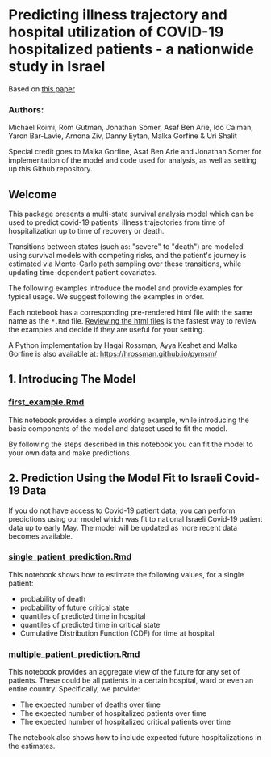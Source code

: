 # Predicting illness  trajectory and  hospital utilization of COVID-19 hospitalized patients - a nationwide study in Israel

Based on [this paper](https://academic.oup.com/jamia/advance-article/doi/10.1093/jamia/ocab005/6105188?searchresult=1)

### Authors:

Michael Roimi, Rom Gutman, Jonathan Somer, Asaf Ben Arie, Ido Calman, Yaron Bar-Lavie, Arnona Ziv, Danny Eytan, Malka Gorfine & Uri Shalit

Special credit goes to Malka Gorfine, Asaf Ben Arie and Jonathan Somer for implementation of the model and code used for analysis, as well as setting up this Github repository.

## Welcome

This package presents a multi-state survival analysis model which can be used to predict covid-19 patients' illness trajectories from time of hospitalization up to time of recovery or death.

Transitions between states (such as: "severe" to "death") are modeled using survival models with competing risks, and the patient's journey is estimated via Monte-Carlo path sampling over these transitions, while updating time-dependent patient covariates.

The following examples introduce the model and provide examples for typical usage. We suggest following the examples in order.

Each notebook has a corresponding pre-rendered html file with the same name as the `*.Rmd` file. [Reviewing the html files](https://jonathansomer.github.io/covid-19-multi-state-model/) is the fastest way to review the examples and decide if they are useful for your setting.

A Python implementation by Hagai Rossman, Ayya Keshet and Malka Gorfine is also available at: https://hrossman.github.io/pymsm/

## 1. Introducing The Model

### [first_example.Rmd](./first_example.Rmd)

This notebook provides a simple working example, while introducing the basic components of the model and dataset used to fit the model. 

By following the steps described in this notebook you can fit the model to your own data and make predictions. 


## 2. Prediction Using the Model Fit to Israeli Covid-19 Data

If you do not have access to Covid-19 patient data, you can perform predictions using our model which was fit to national Israeli Covid-19 patient data up to early May. The model will be updated as more recent data becomes available.

### [single_patient_prediction.Rmd](./single_patient_prediction.Rmd)

  This notebook shows how to  estimate the following values, for a single patient: 
  
  * probability of death
  * probability of future critical state
  * quantiles of predicted time in hospital
  * quantiles of predicted time in critical state
  * Cumulative Distribution Function (CDF) for time at hospital
  
 
### [multiple_patient_prediction.Rmd](./multiple_patient_prediction.Rmd)
  This notebook provides an aggregate view of the future for any set of patients. These could be all patients in a certain hospital, ward or even an entire country. Specifically, we provide:
  
  * The expected number of deaths over time
  * The expected number of hospitalized patients over time
  * The expected number of hospitalized critical patients over time
  
  The notebook also shows how to include expected future hospitalizations in the estimates.
